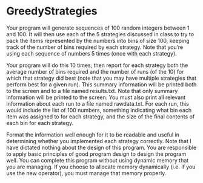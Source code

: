 # GreedyStrategies
Your program will generate sequences of 100 random integers between 1 and 100. It will then use each of the 5 strategies discussed in class to try to pack the items represented by the numbers into bins of size 100, keeping track of the number of bins required by each strategy. Note that you’re using each sequence of numbers 5 times (once with each strategy).

Your program will do this 10 times, then report for each strategy both the average number of bins required and the number of runs (of the 10) for which that strategy did best (note that you may have multiple strategies that perform best for a given run). This summary information will be printed both to the screen and to a file named results.txt. Note that only summary information will be printed to the screen. You must also print all relevant information about each run to a file named rawdata.txt. For each run, this would include the list of 100 numbers, something indicating what bin each item was assigned to for each strategy, and the size of the final contents of each bin for each strategy. 

Format the information well enough for it to be readable and useful in determining whether you implemented each strategy correctly. Note that I have dictated nothing about the design of this program. You are responsible to apply basic principles of good program design to design the program well. You can complete this program without using dynamic memory that you are managing. If you choose to allocate memory dynamically (i.e. if you use the new operator), you must manage that memory properly.
